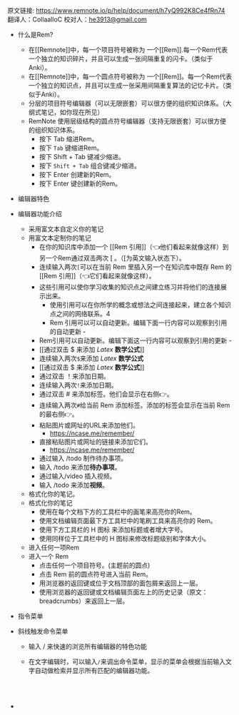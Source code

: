 原文链接: https://www.remnote.io/p/help/document/h7yQ992K8Ce4fRn74
翻译人：CollaalloC
校对人：he3913@gmail.com

- 什么是Rem?
	- 在[[Remnote]]中，每一个项目符号被称为 一个[[Rem]].每一个Rem代表一个独立的知识碎片，并且可以生成一张间隔重复的闪卡。（类似于Anki）。
	- 在[[Remnote]]中，每一个圆点符号被称为 一个[[Rem]]。每一个Rem代表一个独立的知识点，并且可以生成一张采用间隔重复算法的记忆卡片。（类似于Anki）。
	- 分层的项目符号编辑器（可以无限嵌套）可以很方便的组织知识体系。（大纲式笔记，如你现在所见）
	- RemNote 使用层级结构的圆点符号编辑器（支持无限嵌套）可以很方便的组织知识体系。
		- 按下 Tab 缩进Rem。
		- 按下 `Tab` 键缩进Rem。
		- 按下 Shift + Tab 键减少缩进。
		- 按下 `Shift + Tab` 组合键减少缩进。
		- 按下 Enter 创建新的Rem。
		- 按下 Enter 键创建新的Rem。
	
- 编辑器特色
	
- 编辑器功能介绍
	
	- 采用富文本自定义你的笔记
	- 用富文本定制你的笔记
		- 在你的知识库中添加一个 [[Rem 引用]]（👈他们看起来就像这样）到另一个Rem通过双击两次 \[ 。（\[为英文输入状态下）。
		- 连续输入两次`[`可以在当前 Rem 里插入另一个在知识库中既存 Rem 的 [[Rem 引用]]（👈它们看起来就像这样）。
		- 这些引用可以使你学习收集的知识点之间建立练习并将他们的连接展示出来。
		  - 使用引用可以在你所学的概念或想法之间连接起来，建立各个知识点之间的网络联系。4
		  - Rem 引用可以可以自动更新。编辑下面一行内容可以观察到引用的自动更新 - 
		- Rem引用可以自动更新。编辑下面这一行内容可以观察到引用的更新 - 
		- [[通过双击 $ 来添加 $Latex$ **数学公式**]]
		- 连续输入两次`$`来添加 $Latex$ **数学公式**
		- [[通过双击 $ 来添加 $Latex$ **数学公式**]]
		- 通过双击 ！来添加日期。
		- 连续输入两次`!`来添加日期。
		- 通过双击 # 来添加标签。他们会显示在右侧👉。
		- 连续输入两次`#`给当前 Rem 添加标签。添加的标签会显示在当前 Rem 的最右侧👉。
		- 粘贴图片或网址的URL来添加他们。
			- https://ncase.me/remember/
		- 直接粘贴图片或网址的链接来添加它们。
		  - https://ncase.me/remember/
		- 通过输入 /todo 制作待办事项。
		- 输入 /todo 来添加**待办事项**。
		- 通过输入/video 插入视频。
		- 输入 /todo 来添加**视频**。
	- 格式化你的笔记。
	- 格式化你的笔记
		- 使用在每个文档下方的工具栏中的画笔来高亮你的Rem。
		- 使用文档编辑页面最下方工具栏中的笔刷工具来高亮你的 Rem。
		- 使用下方工具栏的 H 图标 来添加标题或者增大字号。
		- 使用同样位于工具栏中的 H 图标来修改标题级别和字体大小。
	- 进入任何一项Rem
	- 进入一个 Rem
		- 点击任何一个项目符号。(主题前的圆点)
		- 点击 Rem 前的圆点符号进入当前 Rem。
		- 用浏览器的返回键或位于文档顶部的面包屑来返回上一层。
		- 使用浏览器的返回键或文档编辑页面左上的历史记录（原文：breadcrumbs）来返回上一层。
	
- 指令菜单
	
- 斜线触发命令菜单
	
	- 输入 / 来快速的浏览所有编辑器的特色功能
	
	- 在文字编辑时，可以输入`/`来调出命令菜单，显示的菜单会根据当前输入文字自动做检索并显示所有匹配的编辑器功能。
	
		
		​	
		​	


-
